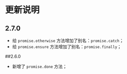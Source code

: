 # 更新说明

## 2.7.0

* 给 `promise.otherwise` 方法增加了别名：`promise.catch`；
* 给 `promise.ensure` 方法增加了别名：`promise.finally`；


##2.6.0

* 新增了 `promise.done` 方法；